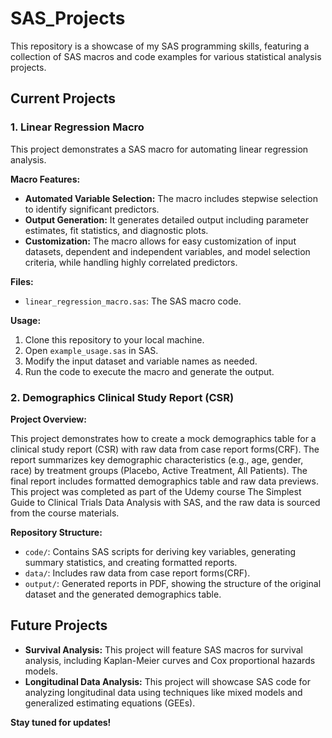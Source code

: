 # SAS_Projects

This repository is a showcase of my SAS programming skills, featuring a collection of SAS macros and code examples for various statistical analysis projects.

## Current Projects

### 1. Linear Regression Macro

This project demonstrates a SAS macro for automating linear regression analysis.

**Macro Features:**

* **Automated Variable Selection:** The macro includes stepwise selection to identify significant predictors.
* **Output Generation:** It generates detailed output including parameter estimates, fit statistics, and diagnostic plots.
* **Customization:** The macro allows for easy customization of input datasets, dependent and independent variables, and model selection criteria, while handling highly correlated predictors.

**Files:**
* `linear_regression_macro.sas`:  The SAS macro code.


**Usage:**
1.  Clone this repository to your local machine.
2.  Open `example_usage.sas` in SAS.
3.  Modify the input dataset and variable names as needed.
4.  Run the code to execute the macro and generate the output.


### 2. Demographics Clinical Study Report (CSR)

**Project Overview:**

This project demonstrates how to create a mock demographics table for a clinical study report (CSR) with raw data from case report forms(CRF). The report summarizes key demographic characteristics (e.g., age, gender, race) by treatment groups (Placebo, Active Treatment, All Patients). The final report includes formatted demographics table and raw data previews. This project was completed as part of the Udemy course The Simplest Guide to Clinical Trials Data Analysis with SAS, and the raw data is sourced from the course materials.

**Repository Structure:**

* `code/`: Contains SAS scripts for deriving key variables, generating summary statistics, and creating formatted reports.
* `data/`: Includes raw data from case report forms(CRF).
* `output/`: Generated reports in PDF, showing the structure of the original dataset and the generated demographics table. 


## Future Projects

* **Survival Analysis:**  This project will feature SAS macros for survival analysis, including Kaplan-Meier curves and Cox proportional hazards models.
* **Longitudinal Data Analysis:** This project will showcase SAS code for analyzing longitudinal data using techniques like mixed models and generalized estimating equations (GEEs).

**Stay tuned for updates!**
